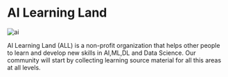 # AI Learning Land

![ai](https://github.com/AI-Learning-Land/.github/blob/main/img/bb.png)


AI Learning Land (ALL) is a non-profit organization that helps other people to learn and develop new skills in AI,ML,DL and Data Science. Our community will start by collecting learning source material for all this areas at all levels. 